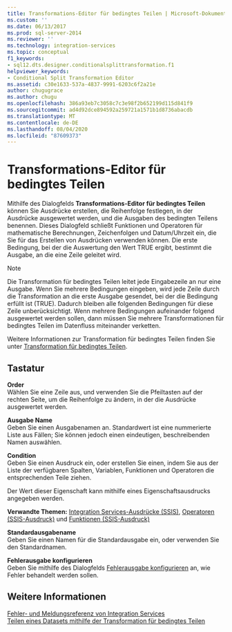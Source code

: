 ```yaml
---
title: Transformations-Editor für bedingtes Teilen | Microsoft-Dokumentation
ms.custom: ''
ms.date: 06/13/2017
ms.prod: sql-server-2014
ms.reviewer: ''
ms.technology: integration-services
ms.topic: conceptual
f1_keywords:
- sql12.dts.designer.conditionalsplittransformation.f1
helpviewer_keywords:
- Conditional Split Transformation Editor
ms.assetid: c30e1633-537a-4837-9991-6203c6f2a21e
author: chugugrace
ms.author: chugu
ms.openlocfilehash: 386a93eb7c3058c7c3e98f2b652199d115d841f9
ms.sourcegitcommit: ad4d92dce894592a259721a1571b1d8736abacdb
ms.translationtype: MT
ms.contentlocale: de-DE
ms.lasthandoff: 08/04/2020
ms.locfileid: "87609373"
---
```

# <a name="conditional-split-transformation-editor"></a>Transformations-Editor für bedingtes Teilen
  Mithilfe des Dialogfelds **Transformations-Editor für bedingtes Teilen** können Sie Ausdrücke erstellen, die Reihenfolge festlegen, in der Ausdrücke ausgewertet werden, und die Ausgaben des bedingten Teilens benennen. Dieses Dialogfeld schließt Funktionen und Operatoren für mathematische Berechnungen, Zeichenfolgen und Datum/Uhrzeit ein, die Sie für das Erstellen von Ausdrücken verwenden können. Die erste Bedingung, bei der die Auswertung den Wert TRUE ergibt, bestimmt die Ausgabe, an die eine Zeile geleitet wird.  
  
> [!NOTE]  
>  Die Transformation für bedingtes Teilen leitet jede Eingabezeile an nur eine Ausgabe. Wenn Sie mehrere Bedingungen eingeben, wird jede Zeile durch die Transformation an die erste Ausgabe gesendet, bei der die Bedingung erfüllt ist (TRUE). Dadurch bleiben alle folgenden Bedingungen für diese Zeile unberücksichtigt. Wenn mehrere Bedingungen aufeinander folgend ausgewertet werden sollen, dann müssen Sie mehrere Transformationen für bedingtes Teilen im Datenfluss miteinander verketten.  
  
 Weitere Informationen zur Transformation für bedingtes Teilen finden Sie unter [Transformation für bedingtes Teilen](data-flow/transformations/conditional-split-transformation.md).  
  
## <a name="options"></a>Tastatur  
 **Order**  
 Wählen Sie eine Zeile aus, und verwenden Sie die Pfeiltasten auf der rechten Seite, um die Reihenfolge zu ändern, in der die Ausdrücke ausgewertet werden.  
  
 **Ausgabe Name**  
 Geben Sie einen Ausgabenamen an. Standardwert ist eine nummerierte Liste aus Fällen; Sie können jedoch einen eindeutigen, beschreibenden Namen auswählen.  
  
 **Condition**  
 Geben Sie einen Ausdruck ein, oder erstellen Sie einen, indem Sie aus der Liste der verfügbaren Spalten, Variablen, Funktionen und Operatoren die entsprechenden Teile ziehen.  
  
 Der Wert dieser Eigenschaft kann mithilfe eines Eigenschaftsausdrucks angegeben werden.  
  
 **Verwandte Themen:**  [Integration Services-Ausdrücke &#40;SSIS&#41;](expressions/integration-services-ssis-expressions.md), [Operatoren &#40;SSIS-Ausdruck&#41;](expressions/operators-ssis-expression.md) und [Funktionen &#40;SSIS-Ausdruck&#41;](expressions/functions-ssis-expression.md)  
  
 **Standardausgabename**  
 Geben Sie einen Namen für die Standardausgabe ein, oder verwenden Sie den Standardnamen.  
  
 **Fehlerausgabe konfigurieren**  
 Geben Sie mithilfe des Dialogfelds [Fehlerausgabe konfigurieren](../../2014/integration-services/configure-error-output.md) an, wie Fehler behandelt werden sollen.  
  
## <a name="see-also"></a>Weitere Informationen  
 [Fehler- und Meldungsreferenz von Integration Services](../../2014/integration-services/integration-services-error-and-message-reference.md)   
 [Teilen eines Datasets mithilfe der Transformation für bedingtes Teilen](data-flow/transformations/split-a-dataset-by-using-the-conditional-split-transformation.md)  
  
  
